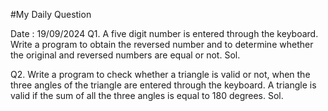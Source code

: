 #My Daily Question

Date : 19/09/2024
Q1. A five digit number is entered through the keyboard. Write a program to obtain the reversed number and to determine whether the original and reversed numbers are equal or not.
Sol.



Q2. Write a program to check whether a triangle is valid or not, when the three angles of the triangle are entered through the keyboard.  A triangle is valid if the sum of all the three angles is equal to 180 degrees.
Sol.


